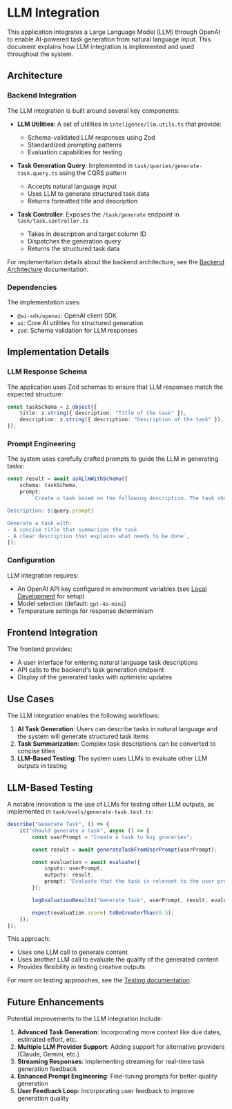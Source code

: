 # LLM Integration

This application integrates a Large Language Model (LLM) through OpenAI to enable AI-powered task generation from natural language input. This document explains how LLM integration is implemented and used throughout the system.

## Architecture

### Backend Integration

The LLM integration is built around several key components:

- **LLM Utilities**: A set of utilities in `inteligence/llm.utils.ts` that provide:
  - Schema-validated LLM responses using Zod
  - Standardized prompting patterns
  - Evaluation capabilities for testing

- **Task Generation Query**: Implemented in `task/queries/generate-task.query.ts` using the CQRS pattern
  - Accepts natural language input
  - Uses LLM to generate structured task data
  - Returns formatted title and description

- **Task Controller**: Exposes the `/task/generate` endpoint in `task/task.controller.ts`
  - Takes in description and target column ID
  - Dispatches the generation query
  - Returns the structured task data

For implementation details about the backend architecture, see the [Backend Architecture](./architecture.md#backend-architecture) documentation.

### Dependencies

The implementation uses:

- `@ai-sdk/openai`: OpenAI client SDK
- `ai`: Core AI utilities for structured generation
- `zod`: Schema validation for LLM responses

## Implementation Details

### LLM Response Schema

The application uses Zod schemas to ensure that LLM responses match the expected structure:

```typescript
const taskSchema = z.object({
    title: z.string({ description: "Title of the task" }),
    description: z.string({ description: "Description of the task" }),
});
```

### Prompt Engineering

The system uses carefully crafted prompts to guide the LLM in generating tasks:

```typescript
const result = await askLlmWithSchema({
    schema: taskSchema,
    prompt:
        `Create a task based on the following description. The task should be clear and actionable.

Description: ${query.prompt}

Generate a task with:
- A concise title that summarizes the task
- A clear description that explains what needs to be done`,
});
```

### Configuration

LLM integration requires:
- An OpenAI API key configured in environment variables (see [Local Development](./local-development.md) for setup)
- Model selection (default: `gpt-4o-mini`)
- Temperature settings for response determinism

## Frontend Integration

The frontend provides:
- A user interface for entering natural language task descriptions
- API calls to the backend's task generation endpoint
- Display of the generated tasks with optimistic updates

## Use Cases

The LLM integration enables the following workflows:

1. **AI Task Generation**: Users can describe tasks in natural language and the system will generate structured task items
2. **Task Summarization**: Complex task descriptions can be converted to concise titles
3. **LLM-Based Testing**: The system uses LLMs to evaluate other LLM outputs in testing

## LLM-Based Testing

A notable innovation is the use of LLMs for testing other LLM outputs, as implemented in `task/evals/generate-task.test.ts`:

```typescript
describe("Generate Task", () => {
    it("should generate a task", async () => {
        const userPrompt = "Create a task to buy groceries";

        const result = await generateTaskFromUserPrompt(userPrompt);

        const evaluation = await evaluate({
            inputs: userPrompt,
            outputs: result,
            prompt: "Evaluate that the task is relevant to the user prompt",
        });

        logEvaluationResults("Generate Task", userPrompt, result, evaluation);

        expect(evaluation.score).toBeGreaterThan(0.5);
    });
});
```

This approach:
- Uses one LLM call to generate content
- Uses another LLM call to evaluate the quality of the generated content
- Provides flexibility in testing creative outputs

For more on testing approaches, see the [Testing documentation](./testing.md).

## Future Enhancements

Potential improvements to the LLM integration include:

1. **Advanced Task Generation**: Incorporating more context like due dates, estimated effort, etc.
2. **Multiple LLM Provider Support**: Adding support for alternative providers (Claude, Gemini, etc.)
3. **Streaming Responses**: Implementing streaming for real-time task generation feedback
4. **Enhanced Prompt Engineering**: Fine-tuning prompts for better quality generation
5. **User Feedback Loop**: Incorporating user feedback to improve generation quality 